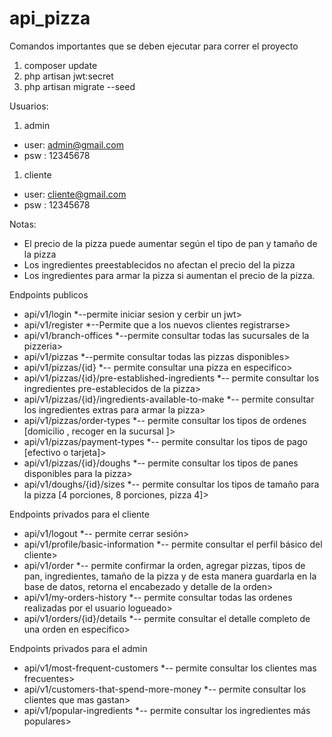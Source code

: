 # api_pizza

Comandos importantes que se deben ejecutar para correr el proyecto

1. composer update
2. php artisan jwt:secret
3. php artisan migrate --seed

Usuarios:

1. admin
- user: admin@gmail.com
- psw : 12345678
1. cliente
- user: cliente@gmail.com
- psw : 12345678

Notas:
- El precio de la pizza puede aumentar según el tipo de pan y tamaño de la pizza
- Los ingredientes preestablecidos no afectan el precio del la pizza
- Los ingredientes para armar la pizza si aumentan el precio de la pizza.

Endpoints publicos
- api/v1/login       *--permite iniciar sesion y cerbir un jwt>
- api/v1/register     *--Permite que a los nuevos clientes registrarse>
- api/v1/branch-offices    *--permite consultar todas las sucursales de la pizzeria>
- api/v1/pizzas     *--permite consultar todas las pizzas disponibles>
- api/v1/pizzas/{id}    *-- permite consultar una pizza en especifico>
- api/v1/pizzas/{id}/pre-established-ingredients    *-- permite consultar los ingredientes pre-establecidos de la pizza>
- api/v1/pizzas/{id}/ingredients-available-to-make    *-- permite consultar los ingredientes extras para armar la pizza>
- api/v1/pizzas/order-types      *-- permite consultar los tipos de ordenes [domicilio , recoger en la sucursal ]>
- api/v1/pizzas/payment-types       *-- permite consultar los tipos de pago [efectivo o tarjeta]>
- api/v1/pizzas/{id}/doughs    *-- permite consultar los tipos de panes disponibles para la pizza>
- api/v1/doughs/{id}/sizes     *-- permite consultar los tipos de tamaño para la pizza [4 porciones, 8 porciones, pizza 4]>

Endpoints privados para el cliente
- api/v1/logout      *-- permite cerrar sesión>
- api/v1/profile/basic-information       *-- permite consultar el perfil básico del cliente>
- api/v1/order     *-- permite confirmar la orden, agregar pizzas, tipos de pan, ingredientes, tamaño de la pizza y de esta manera guardarla en la base de datos, retorna el encabezado y detalle de la orden>
- api/v1/my-orders-history      *-- permite consultar todas las ordenes realizadas por el usuario logueado>
- api/v1/orders/{id}/details      *-- permite consultar el detalle completo de una orden en especifico>

Endpoints privados para el admin
- api/v1/most-frequent-customers      *-- permite consultar los clientes mas frecuentes> 
- api/v1/customers-that-spend-more-money      *-- permite consultar los clientes que mas gastan>
- api/v1/popular-ingredients      *-- permite consultar los ingredientes más populares>

